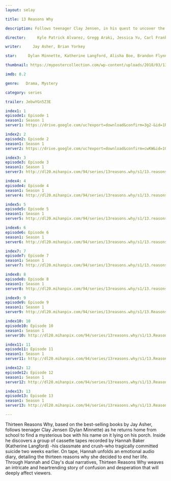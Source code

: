 ```yaml
---
layout: selay

title: 13 Reasons Why

description: Follows teenager Clay Jensen, in his quest to uncover the story behind his classmate and crush, Hannah, and her decision to end her life.

director:     Kyle Patrick Alvarez, Gregg Araki, Jessica Yu, Carl Franklin, Tom McCarthy, Helen Shaver, Kat Candler, Eliza Hittman, Karen Moncrieff, Michael Morris

writer:     Jay Asher, Brian Yorkey

star:     Dylan Minnette, Katherine Langford, Alisha Boe, Brandon Flynn, Justin Prentice, Miles Heizer, Ross Butler, Devin Druid, Kate Walsh

thumbnail: https://mypostercollection.com/wp-content/uploads/2018/03/13-reasons-why-official-poster-667x988.jpg

imdb: 8.2

genre:   Drama, Mystery

category: series

trailer: JebwYGn5Z3E

index1: 1
episode1: Episode 1
season1: Season 1
server1: https://drive.google.com/uc?export=download&confirm=3g2-&id=1RM2EdxaG03k-plbuGrXUxIpay4pnO4vD

index2: 2
episode2: Episode 2
season1: Season 1
server2: https://drive.google.com/uc?export=download&confirm=cwKW&id=1Q0PMpqv_loybs-E-SevZUpXkik1BKbsG

index3: 3
episode3: Episode 3
season1: Season 1
server3: http://dl20.mihanpix.com/94/series/13reasons.why/s1/13.reasons.why.s01e03.720p.webrip.Tehmovies_me.mkv

index4: 4
episode4: Episode 4
season1: Season 1
server4: http://dl20.mihanpix.com/94/series/13reasons.why/s1/13.reasons.why.s01e04.720p.webrip.Tehmovies_me.mkv

index5: 5
episode5: Episode 5
season1: Season 1
server5: http://dl20.mihanpix.com/94/series/13reasons.why/s1/13.reasons.why.s01e05.720p.webrip.Tehmovies_me.mkv

index6: 6
episode6: Episode 6
season1: Season 1
server6: http://dl20.mihanpix.com/94/series/13reasons.why/s1/13.reasons.why.s01e06.720p.webrip.Tehmovies_me.mkv

index7: 7
episode7: Episode 7
season1: Season 1
server7: http://dl20.mihanpix.com/94/series/13reasons.why/s1/13.reasons.why.s01e07.720p.webrip.Tehmovies_me.mkv

index8: 8
episode8: Episode 8
season1: Season 1
server8: http://dl20.mihanpix.com/94/series/13reasons.why/s1/13.reasons.why.s01e08.720p.webrip.Tehmovies_me.mkv

index9: 9
episode9: Episode 9
season1: Season 1
server9: http://dl20.mihanpix.com/94/series/13reasons.why/s1/13.Reasons.Why.S01E09.720p.Tehmovies.mkv

index10: 10
episode10: Episode 10
season1: Season 1
server10: http://dl20.mihanpix.com/94/series/13reasons.why/s1/13.Reasons.Why.S01E10.720p.Tehmovies.mkv

index11: 11
episode11: Episode 11
season1: Season 1
server11: http://dl20.mihanpix.com/94/series/13reasons.why/s1/13.Reasons.Why.S01E11.720p.Tehmovies.mkv

index12: 12
episode12: Episode 12
season1: Season 1
server12: http://dl20.mihanpix.com/94/series/13reasons.why/s1/13.Reasons.Why.S01E12.720p.Tehmovies.mkv

index13: 13
episode13: Episode 13
season1: Season 1
server13: http://dl20.mihanpix.com/94/series/13reasons.why/s1/13.Reasons.Why.S01E13.720p.Tehmovies.mkv

---
```


Thirteen Reasons Why, based on the best-selling books by Jay Asher, follows teenager Clay Jensen (Dylan Minnette) as he returns home from school to find a mysterious box with his name on it lying on his porch. Inside he discovers a group of cassette tapes recorded by Hannah Baker (Katherine Langford) -his classmate and crush-who tragically committed suicide two weeks earlier. On tape, Hannah unfolds an emotional audio diary, detailing the thirteen reasons why she decided to end her life. Through Hannah and Clay's dual narratives, Thirteen Reasons Why weaves an intricate and heartrending story of confusion and desperation that will deeply affect viewers.